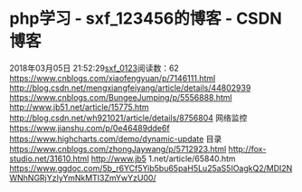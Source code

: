 # php学习 - sxf_123456的博客 - CSDN博客
2018年03月05日 21:52:29[sxf_0123](https://me.csdn.net/sxf_123456)阅读数：62
                https://www.cnblogs.com/xiaofengyuan/p/7146111.html
http://blog.csdn.net/mengxiangfeiyang/article/details/44802939
https://www.cnblogs.com/BungeeJumping/p/5556888.html
http://www.jb51.net/article/15775.htm
http://blog.csdn.net/wh921021/article/details/8756804
网络监控
https://www.jianshu.com/p/0e46489dde6f
https://www.highcharts.com/demo/dynamic-update
目录
https://www.cnblogs.com/zhongJaywang/p/5712923.html
http://fox-studio.net/31610.html
http://www.jb5
1.net/article/65840.htm
https://www.ggdoc.com/5b_r6YCf5Yib5bu65paH5Lu25aS5IOagkQ2/MDI2NWNhNGRjYzIyYmNkMTI3ZmYwYzU00/            
